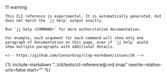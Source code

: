 <!-- The contents of the CLI reference is auto-generated by a Rust test.
 --- If `cargo insta` is installed, you can regenerate the CLI reference with:
 ---      cargo insta test --accept --workspace -- test_generate
 -->

!!! warning

    This CLI reference is experimental. It is automatically generated, but
    does not match the `jj help` output exactly.

    Run `jj help <COMMAND>` for more authoritative documentation.

    For example, each argument for each command will show only one
    paragraph of documentation on this page, even if `jj help` would
    show multiple paragraphs with additional details.

    <!-- https://github.com/ConnorGray/clap-markdown/issues/20 -->


{%
  include-markdown "../cli/tests/cli-reference@.md.snap"
  rewrite-relative-urls=false
  start="<!-- BEGIN MARKDOWN-->"
%}

